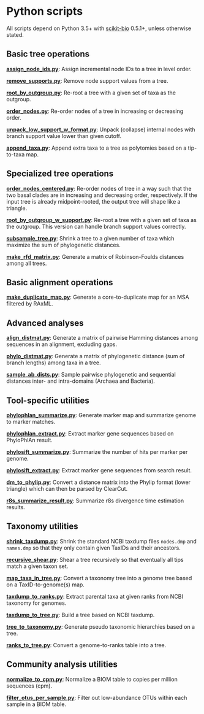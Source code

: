 Python scripts
==============

All scripts depend on Python 3.5+ with [scikit-bio](http://scikit-bio.org/) 0.5.1+, unless otherwise stated.


Basic tree operations
---------------------

[**assign_node_ids.py**](assign_node_ids.py): Assign incremental node IDs to a tree in level order.

[**remove_supports.py**](remove_supports.py): Remove node support values from a tree.

[**root_by_outgroup.py**](root_by_outgroup.py): Re-root a tree with a given set of taxa as the outgroup.

[**order_nodes.py**](order_nodes.py): Re-order nodes of a tree in increasing or decreasing order.

[**unpack_low_support_w_format.py**](unpack_low_support_w_format.py): Unpack (collapse) internal nodes with branch support value lower than given cutoff.

[**append_taxa.py**](append_taxa.py): Append extra taxa to a tree as polytomies based on a tip-to-taxa map.


Specialized tree operations
---------------------------

[**order_nodes_centered.py**](order_nodes_centered.py): Re-order nodes of tree in a way such that the two basal clades are in increasing and decreasing order, respectively. If the input tree is already midpoint-rooted, the output tree will shape like a triangle.

[**root_by_outgroup_w_support.py**](root_by_outgroup_w_support.py): Re-root a tree with a given set of taxa as the outgroup. This version can handle branch support values correctly.

[**subsample_tree.py**](subsample_tree.py): Shrink a tree to a given number of taxa which maximize the sum of phylogenetic distances.

[**make_rfd_matrix.py**](make_rfd_matrix.py): Generate a matrix of Robinson-Foulds distances among all trees.


Basic alignment operations
--------------------------

[**make_duplicate_map.py**](make_duplicate_map.py): Generate a core-to-duplicate map for an MSA filtered by RAxML.


Advanced analyses
-----------------

[**align_distmat.py**](align_distmat.py): Generate a matrix of pairwise Hamming distances among sequences in an alignment, excluding gaps.

[**phylo_distmat.py**](phylo_distmat.py): Generate a matrix of phylogenetic distance (sum of branch lengths) among taxa in a tree.

[**sample_ab_dists.py**](sample_ab_dists.py): Sample pairwise phylogenetic and sequential distances inter- and intra-domains (Archaea and Bacteria).


Tool-specific utilities
-----------------------

[**phylophlan_summarize.py**](phylophlan_summarize.py): Generate marker map and summarize genome to marker matches.

[**phylophlan_extract.py**](phylophlan_extract.py): Extract marker gene sequences based on PhyloPhlAn result.

[**phylosift_summarize.py**](phylosift_summarize.py): Summarize the number of hits per marker per genome.

[**phylosift_extract.py**](phylosift_extract.py): Extract marker gene sequences from search result.

[**dm_to_phylip.py**](dm_to_phylip.py): Convert a distance matrix into the Phylip format (lower triangle) which can then be parsed by ClearCut.

[**r8s_summarize_result.py**](r8s_summarize_result.py): Summarize r8s divergence time estimation results.


Taxonomy utilities
------------------

[**shrink_taxdump.py**](shrink_taxdump.py): Shrink the standard NCBI taxdump files `nodes.dmp` and `names.dmp` so that they only contain given TaxIDs and their ancestors.

[**recursive_shear.py**](recursive_shear.py): Shear a tree recursively so that eventually all tips match a given taxon set.

[**map_taxa_in_tree.py**](map_taxa_in_tree.py): Convert a taxonomy tree into a genome tree based on a TaxID-to-genome(s) map.

[**taxdump_to_ranks.py**](taxdump_to_ranks.py): Extract parental taxa at given ranks from NCBI taxonomy for genomes.

[**taxdump_to_tree.py**](taxdump_to_tree.py): Build a tree based on NCBI taxdump.

[**tree_to_taxonomy.py**](tree_to_taxonomy.py): Generate pseudo taxonomic hierarchies based on a tree.

[**ranks_to_tree.py**](ranks_to_tree.py): Convert a genome-to-ranks table into a tree.


Community analysis utilities
----------------------------

[**normalize_to_cpm.py**](normalize_to_cpm.py): Normalize a BIOM table to copies per million sequences (cpm).

[**filter_otus_per_sample.py**](filter_otus_per_sample.py): Filter out low-abundance OTUs within each sample in a BIOM table.
